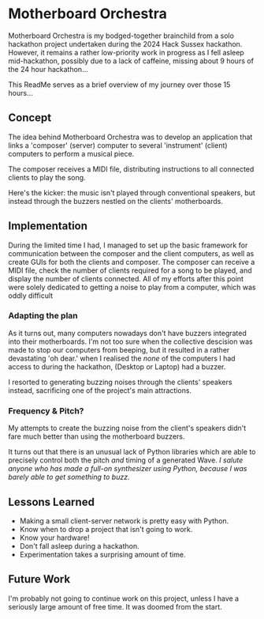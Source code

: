 
# Motherboard Orchestra
Motherboard Orchestra is my bodged-together brainchild from a solo hackathon project undertaken during the 2024 Hack Sussex hackathon. However, it remains a rather low-priority work in progress as I fell asleep mid-hackathon, possibly due to a lack of caffeine, missing about 9 hours of the 24
hour hackathon...

This ReadMe serves as a brief overview of my journey over those 15 hours...
## Concept
The idea behind Motherboard Orchestra was to develop an application that links a 'composer' (server) computer to several 'instrument' (client) computers to perform a musical piece.

The composer receives a MIDI file, distributing instructions to all connected clients to play the song.

Here's the kicker: the music isn't played through conventional speakers, but instead through the buzzers nestled on the clients' motherboards.

## Implementation
During the limited time I had, I managed to set up the basic framework for communication between the composer and the client computers, as well as create GUIs for both the clients and composer. 
The composer can receive a MIDI file, check the number of clients required for a song to be played, and display the number of clients connected.
All of my efforts after this point were solely dedicated to getting a noise to play from a computer, which was oddly difficult

### Adapting the plan
As it turns out, many computers nowadays don't have buzzers integrated into their motherboards. I'm not too sure when the collective descision was made to stop our computers from beeping, but it resulted in a rather devastating 'oh dear.' when I realised the _none_ of the computers 
I had access to during the hackathon, (Desktop or Laptop) had a buzzer.

I resorted to generating buzzing noises through the clients' speakers instead, sacrificing one of the project's main attractions.

### Frequency & Pitch?
My attempts to create the buzzing noise from the client's speakers didn't fare much better than using the motherboard buzzers.

It turns out that there is an unusual lack of Python libraries which are able to precisely control both the pitch _and_ timing of a generated Wave.
_I salute anyone who has made a full-on synthesizer using Python, because I was barely able to get something to buzz._


## Lessons Learned
- Making a small client-server network is pretty easy with Python.
- Know when to drop a project that isn't going to work.
- Know your hardware!
- Don't fall asleep during a hackathon.
- Experimentation takes a surprising amount of time.

## Future Work
I'm probably not going to continue work on this project, unless I have a seriously large amount of free time. It was doomed from the start.


